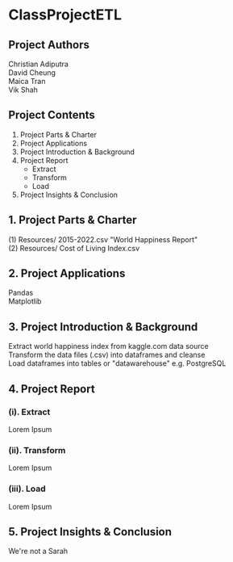 # ClassProjectETL

## Project Authors

Christian Adiputra\
David Cheung\
Maica Tran\
Vik Shah

## Project Contents
1. Project Parts & Charter
2. Project Applications
3. Project Introduction & Background
4. Project Report
   * Extract
   * Transform
   * Load
5. Project Insights & Conclusion

## 1. Project Parts & Charter

(1) Resources/ 2015-2022.csv "World Happiness Report"\
(2) Resources/ Cost of Living Index.csv

## 2. Project Applications

Pandas\
Matplotlib

## 3. Project Introduction & Background

Extract world happiness index from kaggle.com data source\
Transform the data files (.csv) into dataframes and cleanse\
Load dataframes into tables or "datawarehouse" e.g. PostgreSQL

## 4. Project Report

### (i). Extract

Lorem Ipsum

### (ii). Transform

Lorem Ipsum

### (iii). Load

Lorem Ipsum

## 5. Project Insights & Conclusion

We're not a Sarah
